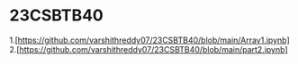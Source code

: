 # 23CSBTB40
1.[https://github.com/varshithreddy07/23CSBTB40/blob/main/Array1.ipynb]
2.[https://github.com/varshithreddy07/23CSBTB40/blob/main/part2.ipynb]
